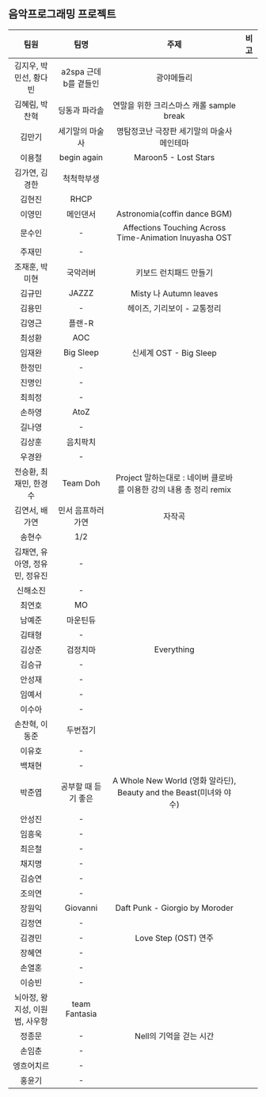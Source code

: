 ## 음악프로그래밍 프로젝트

| 팀원 | 팀명 | 주제 | 비고 |
|:--:|:--:|:--:|:--:|
| 김지우, 박민선, 황다빈  | a2spa 근데 b를 곁들인 | 광야메들리  | |
| 김혜림, 박찬혁  | 딩동과 파라솔 | 연말을 위한 크리스마스 캐롤 sample break | |
| 김만기  | 세기말의 마술사 | 명탐정코난 극장판 세기말의 마술사 메인테마 | | 
| 이용철  | begin again | Maroon5 - Lost Stars | |
| 김가연, 김경한  | 척척학부생 |  | | 
| 김현진  | RHCP |  | | 
| 이영민  | 메인댄서  | Astronomia(coffin dance BGM) | |
| 문수인 | - | Affections Touching Across Time-Animation Inuyasha OST | |
| 주재민 | - |  | |
| 조재훈, 박미현 | 국악러버  | 키보드 런치패드 만들기 | |
| 김규민  | JAZZZ  | Misty 나 Autumn leaves | |
| 김용민 | - | 헤이즈, 기리보이 - 교통정리 | |
| 김영근 | 플랜-R |  | |
| 최성환 | AOC |  | |
| 임재완 | Big Sleep | 신세계 OST - Big Sleep | |
| 한정민 | - |  | |
| 진명인 | - |  | |
| 최희정 | - |  | |
| 손하영 | AtoZ |  | |
| 길나영 | - |  | |
| 김상훈 | 음치팍치 |  | |
| 우경완 | - |  | |
| 전승환, 최재민, 한경수 | Team Doh | Project 말하는대로 : 네이버 클로바를 이용한 강의 내용 총 정리 remix | |
| 김연서, 배가연 | 민서 음프하러 가연 | 자작곡 | |
| 송현수 | 1/2  |  | |
| 김채연, 유아영, 정유민, 정유진 | - |  | |
| 신해소진 | - |  | |
| 최연호 | MO |  | |
| 남예준 | 마운틴듀 |  | |
| 김태형 | - |  | |
| 김상준 | 검정치마 | Everything | |
| 김승규 | - |  | |
| 안성재 | - |  | |
| 임예서 | - |  | |
| 이수아 | - |  | |
| 손찬혁, 이동준 | 두번접기 |  | |
| 이유호 | - |  | |
| 백채현 | - |  | |
| 박준엽 | 공부할 때 듣기 좋은 | A Whole New World (영화 알라딘), Beauty and the Beast(미녀와 야수) | |
| 안성진 | - |  | |
| 임흥욱 | - |  | |
| 최은철 | - |  | |
| 채지명 | - |  | |
| 김승연 | - |  | |
| 조의연 | - |  | |
| 장원익 | Giovanni | Daft Punk - Giorgio by Moroder | |
| 김정연 | - |  | |
| 김경민 | - | Love Step (OST) 연주 | |
| 장혜연 | - |  | |
| 손열혼 | - |  | |
| 이승빈 | - |  | |
| 뇌아정, 왕지성, 이원범, 사우항 | team Fantasia |  | |
| 정종문 | - | Nell의 기억을 걷는 시간 | |
| 손임춘 | - |  | |
| 엥흐어치르 | - |  | |
| 홍윤기 | - |  | |